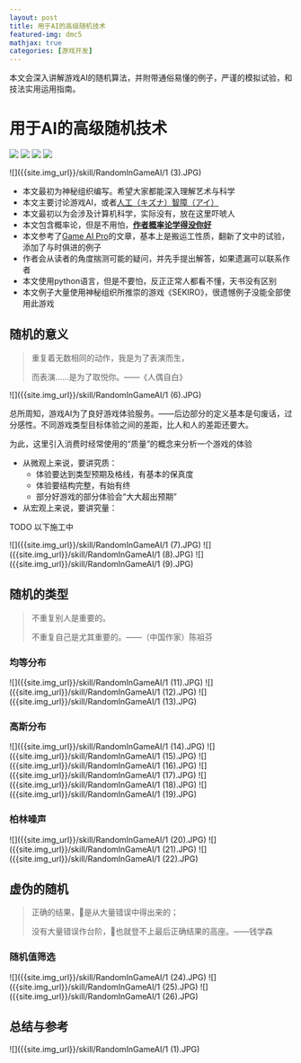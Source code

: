 ```yaml
---
layout: post
title: 用于AI的高级随机技术
featured-img: dmc5
mathjax: true
categories: [游戏开发]
---
```


本文会深入讲解游戏AI的随机算法，并附带通俗易懂的例子，严谨的模拟试验，和技法实用运用指南。

<!--more-->

# 用于AI的高级随机技术


![](https://img.shields.io/badge/游戏AI-blue.svg?style=flat)
![](https://img.shields.io/badge/随机-blue.svg?style=flat)
![](https://img.shields.io/badge/作者-jskyzero-brightgreen.svg?style=flat)
![](https://img.shields.io/badge/日期-2021/09/09-brightgreen.svg?style=flat)

![]({{site.img_url}}/skill/RandomInGameAI/1 (3).JPG)

+ 本文最初为神秘组织编写。希望大家都能深入理解艺术与科学
+ 本文主要讨论游戏AI，或者[人工（キズナ）智障（アイ）](https://www.youtube.com/channel/UC4YaOt1yT-ZeyB0OmxHgolA)
+ 本文最初以为会涉及计算机科学，实际没有，放在这里吓唬人
+ 本文包含概率论，但是不用怕，**<u>作者概率论学得没你好</u>**
+ 本文参考了[Game AI Pro](http://www.gameaipro.com/)的文章，基本上是搬运工性质，翻新了文中的试验，添加了与时俱进的例子
+ 作者会从读者的角度揣测可能的疑问，并先手提出解答，如果遗漏可以联系作者
+ 本文使用python语言，但是不要怕，反正正常人都看不懂，天书没有区别
+ 本文例子大量使用神秘组织所推崇的游戏《SEKIRO》，很遗憾例子没能全部使用此游戏


## 随机的意义

> 重复着无数相同的动作，我是为了表演而生，
>
> 而表演……是为了取悦你。——《人偶自白》

![]({{site.img_url}}/skill/RandomInGameAI/1 (6).JPG)

总所周知，游戏AI为了良好游戏体验服务。——后边部分的定义基本是句废话，过分感性。不同游戏类型目标体验之间的差距，比人和人的差距还要大。

为此，这里引入消费时经常使用的“质量”的概念来分析一个游戏的体验

+ 从微观上来说，要讲究质：
  + 体验要达到类型预期及格线，有基本的保真度
  + 体验要结构完整，有始有终
  + 部分好游戏的部分体验会“大大超出预期”
+ 从宏观上来说，要讲究量：

TODO 以下施工中

![]({{site.img_url}}/skill/RandomInGameAI/1 (7).JPG)
![]({{site.img_url}}/skill/RandomInGameAI/1 (8).JPG)
![]({{site.img_url}}/skill/RandomInGameAI/1 (9).JPG)


## 随机的类型

> 不重复别人是重要的。
>
> 不重复自己是尤其重要的。——（中国作家）陈祖芬


### 均等分布

![]({{site.img_url}}/skill/RandomInGameAI/1 (11).JPG)
![]({{site.img_url}}/skill/RandomInGameAI/1 (12).JPG)
![]({{site.img_url}}/skill/RandomInGameAI/1 (13).JPG)


### 高斯分布

![]({{site.img_url}}/skill/RandomInGameAI/1 (14).JPG)
![]({{site.img_url}}/skill/RandomInGameAI/1 (15).JPG)
![]({{site.img_url}}/skill/RandomInGameAI/1 (16).JPG)
![]({{site.img_url}}/skill/RandomInGameAI/1 (17).JPG)
![]({{site.img_url}}/skill/RandomInGameAI/1 (18).JPG)
![]({{site.img_url}}/skill/RandomInGameAI/1 (19).JPG)


### 柏林噪声

![]({{site.img_url}}/skill/RandomInGameAI/1 (20).JPG)
![]({{site.img_url}}/skill/RandomInGameAI/1 (21).JPG)
![]({{site.img_url}}/skill/RandomInGameAI/1 (22).JPG)


## 虚伪的随机


> 正确的结果，是从大量错误中得出来的；
>
> 没有大量错误作台阶，也就登不上最后正确结果的高座。——钱学森


### 随机值筛选

![]({{site.img_url}}/skill/RandomInGameAI/1 (24).JPG)
![]({{site.img_url}}/skill/RandomInGameAI/1 (25).JPG)
![]({{site.img_url}}/skill/RandomInGameAI/1 (26).JPG)


## 总结与参考


![]({{site.img_url}}/skill/RandomInGameAI/1 (1).JPG)

